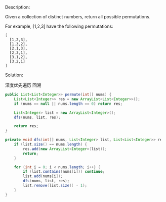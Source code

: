 Description:

Given a collection of distinct numbers, return all possible permutations.

For example,
[1,2,3] have the following permutations:
```
[
  [1,2,3],
  [1,3,2],
  [2,1,3],
  [2,3,1],
  [3,1,2],
  [3,2,1]
]
```

Solution:

深度优先遍历
回溯

```java
public List<List<Integer>> permute(int[] nums) {
    List<List<Integer>> res = new ArrayList<List<Integer>>();
    if (nums == null || nums.length == 0) return res;

    List<Integer> list = new ArrayList<Integer>();
    dfs(nums, list, res);

    return res;
}

private void dfs(int[] nums, List<Integer> list, List<List<Integer>> res) {
    if (list.size() == nums.length) {
        res.add(new ArrayList<Integer>(list));
        return;
    }

    for (int i = 0; i < nums.length; i++) {
        if (list.contains(nums[i])) continue;
        list.add(nums[i]);
        dfs(nums, list, res);
        list.remove(list.size() - 1);
    }
}
```    


